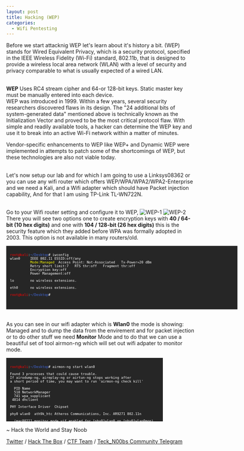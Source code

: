 ```yaml
---
layout: post
title: Hacking (WEP)
categories:
  - Wifi Pentesting
---
```



<p>Before we start attacknig WEP let's learn about it's history a bit. (WEP) stands for Wired Equivalent Privacy, which is a security protocol, specified in the IEEE Wireless Fidelity (Wi-Fi) standard, 802.11b, that is designed to provide a wireless local area network (WLAN) with a level of security and privacy comparable to what is usually expected of a wired LAN.</p>

<br>**WEP** Uses RC4 stream cipher and 64-or 128-bit keys. Static master key must be manually entered into each device.
<br>WEP was introduced in 1999. Within a few years, several security researchers discovered flaws in its design. The "24 additional bits of system-generated data" mentioned above is technically known as the Initialization Vector and proved to be the most critical protocol flaw. With simple and readily available tools, a hacker can determine the WEP key and use it to break into an active Wi-Fi network within a matter of minutes.

<p>Vendor-specific enhancements to WEP like WEP+ and Dynamic WEP were implemented in attempts to patch some of the shortcomings of WEP, but these technologies are also not viable today.</p>
<br>Let's now setup our lab and for which I am going to use a Linksys08362 or you can use any wifi router which offers WEP/WPA/WPA2/WPA2-Enterprise and we need a Kali, and a Wifi adapter which should have Packet injection capability, And for that I am using TP-Link TL-WN722N.

<br> Go to your Wifi router setting and configure it to WEP,
![WEP-1](https://teckk2.github.io/assets/images/Wifi/WEP-1.1.png)
![WEP-2](https://teckk2.github.io/assets/images/Wifi/WEP-2.png)
<br>There you will see two options one to create encryption keys with **40 / 64-bit (10 hex digits)** and one with **104 / 128-bit (26 hex digits)** this is the security feature which they added before WPA was formally adopted in 2003. This option is not available in many routers/old.

<font size="1">
<div style="height:150px;width:600px;overflow:auto;background-color:#262626;color:White;scrollbar-base-color:gold;font-family:monospace;padding:10px;">
<p><font color="red">root@kali</font>:<font color="RoyalBlue">~/Desktop</font># iwconfig 
<br>wlan0&nbsp;&nbsp;&nbsp;&nbsp;&nbsp;IEEE 802.11  ESSID:off/any  
<br>&nbsp;&nbsp;&nbsp;&nbsp;&nbsp;&nbsp;&nbsp;&nbsp;&nbsp;&nbsp;<font color="ffff00">Mode:Managed</font>&nbsp;&nbsp;Access&nbsp;Point:&nbsp;Not-Associated&nbsp;&nbsp;&nbsp;Tx-Power=20 dBm   
<br>&nbsp;&nbsp;&nbsp;&nbsp;&nbsp;&nbsp;&nbsp;&nbsp;&nbsp;&nbsp;Retry short limit:7&nbsp;&nbsp;&nbsp;RTS thr:off&nbsp;&nbsp;&nbsp;Fragment thr:off
<br>&nbsp;&nbsp;&nbsp;&nbsp;&nbsp;&nbsp;&nbsp;&nbsp;&nbsp;&nbsp;Encryption key:off
<br>&nbsp;&nbsp;&nbsp;&nbsp;&nbsp;&nbsp;&nbsp;&nbsp;&nbsp;&nbsp;Power Management:off</p>
          
<p>lo&nbsp;&nbsp;&nbsp;&nbsp;&nbsp;&nbsp;&nbsp;&nbsp;no wireless extensions.</p>

<p>eth0&nbsp;&nbsp;&nbsp;&nbsp;&nbsp;&nbsp;no wireless extensions.</p>

<font color="red">root@kali</font>:<font color="RoyalBlue">~/Desktop</font>#
</div>
</font>

<br>As you can see in our wifi adapter which is **Wlan0** the mode is showing: Managed and to dump the data from the envirement and for packet injection or to do other stuff we need **Monitor** Mode and to do that we can use a beautiful set of tool airmon-ng which will set out wifi adpater to monitor mode.

<font size="1">
<div style="height:150px;width:400px;overflow:auto;background-color:#262626;color:White;scrollbar-base-color:gold;font-family:monospace;padding:10px;">
<p><font color="red">root@kali</font>:<font color="RoyalBlue">~/Desktop</font># airmon-ng start wlan0</p>

<p>Found 3 processes that could cause trouble.
<br>If airodump-ng, aireplay-ng or airtun-ng stops working after
<br>a short period of time, you may want to run 'airmon-ng check kill'</p>

<p>&nbsp;&nbsp;PID Name
<br>&nbsp;&nbsp;518 NetworkManager
<br>&nbsp;&nbsp;741 wpa_supplicant
<br>&nbsp;4814 dhclient</p>

<p>PHY&nbsp;Interface	Driver&nbsp;&nbsp;Chipset</p>

<p>phy0	wlan0&nbsp;&nbsp;ath9k_htc&nbsp;Atheros Communications, Inc. AR9271 802.11n</p>

<p>&nbsp;&nbsp;(mac80211 monitor mode vif enabled for [phy0]wlan0 on [phy0]wlan0mon)
<br>&nbsp;&nbsp;(mac80211 station mode vif disabled for [phy0]wlan0)</p>

<p><font color="red">root@kali</font>:<font color="RoyalBlue">~/Desktop</font># iwconfig 
<br><font color="53E100">wlan0mon</font>&nbsp;&nbsp;IEEE 802.11&nbsp;&nbsp;<font color="ffff00">Mode:Monitor</font>&nbsp;&nbsp;Frequency:2.457 GHz&nbsp;&nbsp;Tx-Power=20 dBm   
<br>&nbsp;&nbsp;&nbsp;&nbsp;&nbsp;&nbsp;&nbsp;&nbsp;&nbsp;&nbsp;Retry short limit:7&nbsp;&nbsp;&nbsp;RTS thr:off&nbsp;&nbsp;&nbsp;Fragment thr:off
<br>&nbsp;&nbsp;&nbsp;&nbsp;&nbsp;&nbsp;&nbsp;&nbsp;&nbsp;&nbsp;Power Management:off</p>
          
<p>lo&nbsp;&nbsp;&nbsp;&nbsp;&nbsp;&nbsp;&nbsp;&nbsp;no wireless extensions.</p>

<p>eth0&nbsp;&nbsp;&nbsp;&nbsp;&nbsp;&nbsp;no wireless extensions.</p>

<p><font color="red">root@kali</font>:<font color="RoyalBlue">~/Desktop</font>#
</div>
</font>




<p class="message">
  ~ Hack the World and Stay Noob
</p>

[Twitter](https://twitter.com/Teck__K2) / [Hack The Box](https://www.hackthebox.eu/profile/966) / [CTF Team](https://ctftime.org/team/20102) /
[Teck_N00bs Community Telegram](https://t.me/Teck_N00bs)

<script src="https://www.hackthebox.eu/badge/966"> </script>

